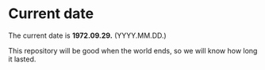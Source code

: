 # Current date

The current date is **1972.09.29.** (YYYY.MM.DD.)

This repository will be good when the world ends, so we will know how long it lasted.
